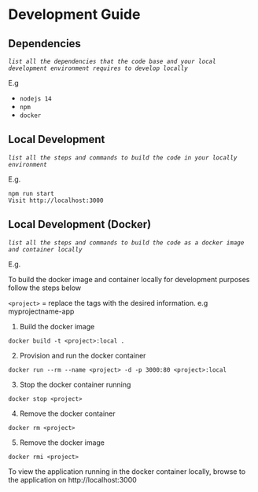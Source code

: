 # Development Guide

## Dependencies

*`list all the dependencies that the code base and your local development environment requires to develop locally`*

E.g

- `nodejs 14`
- `npm`
- `docker`

## Local Development

*`list all the steps and commands to build the code in your locally environment`*

E.g.

```
npm run start
Visit http://localhost:3000
```

## Local Development (Docker)

*`list all the steps and commands to build the code as a docker image and container locally`*

E.g.

To build the docker image and container locally for development purposes follow the steps below

`<project>` = replace the tags with the desired information. e.g myprojectname-app

1. Build the docker image

```
docker build -t <project>:local .
```
2. Provision and run the docker container 

```
docker run --rm --name <project> -d -p 3000:80 <project>:local
```

3. Stop the docker container running 

```
docker stop <project>
```

4. Remove the docker container

```
docker rm <project>
```

5. Remove the docker image

```
docker rmi <project>
```

To view the application running in the docker container locally, browse to the application on http://localhost:3000 
